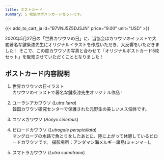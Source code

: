```yaml
---
title: ポストカード
summary: 5 枚組のポストカードセットです。
---
```

{{< add_to_cart_ja id="B7VNJ5Z5DJSJN" price="9.00" unit="USD" >}}

2020年5月27日の「世界カワウソの日」に、当協会はカワウソのイラストで大変著名な鍵条漆先生にオリジナルイラストを作成いただき、大反響をいただきました！
そこで、この度カワウソの写真と合わせて「オリジナルポストカード5枚セット」を販売させていただくこととなりました！

## ポストカード内容説明
1. 世界カワウソの日イラスト  
カワウソのイラストで著名な鍵条漆先生オリジナル作品！

2. ユーラシアカワウソ (*Lutra lutra*)  
韓国カワウソ研究センターで保護された元野生の美しいメス個体です。

3. コツメカワウソ (*Aonyx cinereus*)  

4. ビロードカワウソ (*Lutrogale perspicillata*)  
マングローブの水路で魚とりをしたあとに、陸に上がって休憩しているビロードカワウソです。
撮影場所：アンダマン海メルギー諸島(ミャンマー)。

5. スマトラカワウソ (*Lutra sumatrana*)  

